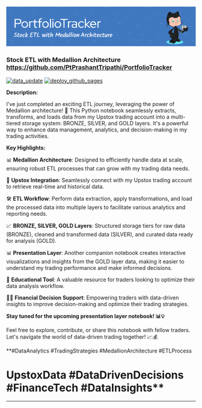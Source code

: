 [![Header](https://raw.githubusercontent.com/PtPrashantTripathi/PortfolioTracker/main/public/img/portfolio_tracker_header.png)](https://github.com/PtPrashantTripathi/PortfolioTracker)

### Stock ETL with Medallion Architecture <https://github.com/PtPrashantTripathi/PortfolioTracker>

[![data_update](https://github.com/PtPrashantTripathi/PortfolioTracker/actions/workflows/data_update.yml/badge.svg)](https://github.com/PtPrashantTripathi/PortfolioTracker/actions/workflows/data_update.yml)
[![deploy_github_pages](https://github.com/PtPrashantTripathi/PortfolioTracker/actions/workflows/deploy_github_pages.yml/badge.svg)](https://github.com/PtPrashantTripathi/PortfolioTracker/actions/workflows/deploy_github_pages.yml)

**Description:**

I've just completed an exciting ETL journey, leveraging the power of Medallion
architecture! 🚀 This Python notebook seamlessly extracts, transforms, and loads
data from my Upstox trading account into a multi-tiered storage system: BRONZE,
SILVER, and GOLD layers. It's a powerful way to enhance data management,
analytics, and decision-making in my trading activities.

**Key Highlights:**

📊 **Medallion Architecture**: Designed to efficiently handle data at scale,
ensuring robust ETL processes that can grow with my trading data needs.

🔗 **Upstox Integration**: Seamlessly connect with my Upstox trading account to
retrieve real-time and historical data.

🛠️ **ETL Workflow**: Perform data extraction, apply transformations, and load
the processed data into multiple layers to facilitate various analytics and
reporting needs.

📈 **BRONZE, SILVER, GOLD Layers**: Structured storage tiers for raw data
(BRONZE), cleaned and transformed data (SILVER), and curated data ready for
analysis (GOLD).

📊 **Presentation Layer**: Another companion notebook creates interactive
visualizations and insights from the GOLD layer data, making it easier to
understand my trading performance and make informed decisions.

📓 **Educational Tool**: A valuable resource for traders looking to optimize
their data analysis workflow.

👩‍💼 **Financial Decision Support**: Empowering traders with data-driven insights
to improve decision-making and optimize their trading strategies.

**Stay tuned for the upcoming presentation layer notebook! 📊💡**

Feel free to explore, contribute, or share this notebook with fellow traders.
Let's navigate the world of data-driven trading together! 📈💰

\*\*#DataAnalytics #TradingStrategies #MedallionArchitecture #ETLProcess

# UpstoxData #DataDrivenDecisions #FinanceTech #DataInsights\*\*

---
